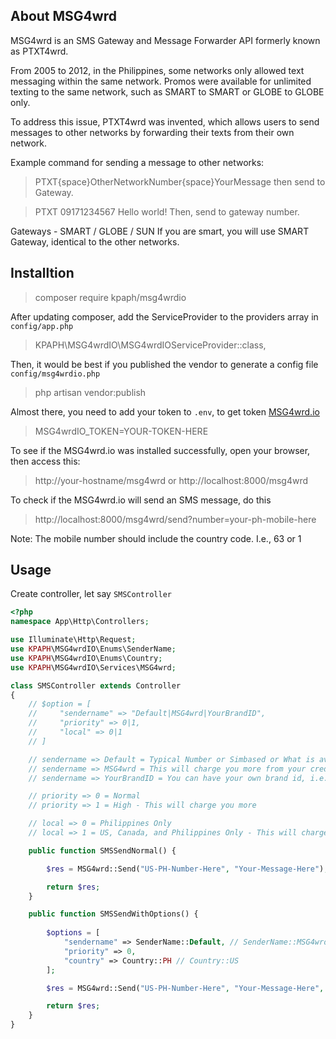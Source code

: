 ## About MSG4wrd
MSG4wrd is an SMS Gateway and Message Forwarder API formerly known as PTXT4wrd. 

From 2005 to 2012, in the Philippines, some networks only allowed text messaging within the same network. Promos were available for unlimited texting to the same network, such as SMART to SMART or GLOBE to GLOBE only. 

To address this issue, PTXT4wrd was invented, which allows users to send messages to other networks by forwarding their texts from their own network.

Example command for sending a message to other networks:

> PTXT{space}OtherNetworkNumber{space}YourMessage then send to Gateway.

> PTXT 09171234567 Hello world! Then, send to gateway number.

Gateways - SMART / GLOBE / SUN
If you are smart, you will use SMART Gateway, identical to the other networks.

## Installtion

> composer require kpaph/msg4wrdio

After updating composer, add the ServiceProvider to the providers array in `config/app.php`

> KPAPH\MSG4wrdIO\MSG4wrdIOServiceProvider::class,

Then, it would be best if you published the vendor to generate a config file `config/msg4wrdio.php`

> php artisan vendor:publish

Almost there, you need to add your token to `.env`, to get token [MSG4wrd.io](https://doorway.msg4wrd.io/)

> MSG4wrdIO_TOKEN=YOUR-TOKEN-HERE

To see if the MSG4wrd.io was installed successfully, open your browser, then access this:

> http://your-hostname/msg4wrd or http://localhost:8000/msg4wrd

To check if the MSG4wrd.io will send an SMS message, do this

> http://localhost:8000/msg4wrd/send?number=your-ph-mobile-here 

Note: The mobile number should include the country code. I.e., 63 or 1

## Usage

Create controller, let say `SMSController`

```php
<?php
namespace App\Http\Controllers;

use Illuminate\Http\Request;
use KPAPH\MSG4wrdIO\Enums\SenderName;
use KPAPH\MSG4wrdIO\Enums\Country;
use KPAPH\MSG4wrdIO\Services\MSG4wrd;

class SMSController extends Controller
{
    // $option = [
    //     "sendername" => "Default|MSG4wrd|YourBrandID", 
    //     "priority" => 0|1, 
    //     "local" => 0|1
    // ]

    // sendername => Default = Typical Number or Simbased or What is available
    // sendername => MSG4wrd = This will charge you more from your credits
    // sendername => YourBrandID = You can have your own brand id, i.e.: GOOGLESMS, YAHOOMSG

    // priority => 0 = Normal
    // priority => 1 = High - This will charge you more

    // local => 0 = Philippines Only
    // local => 1 = US, Canada, and Philippines Only - This will charge you more

    public function SMSSendNormal() {

        $res = MSG4wrd::Send("US-PH-Number-Here", "Your-Message-Here");

        return $res;
    }

    public function SMSSendWithOptions() {
        
        $options = [
            "sendername" => SenderName::Default, // SenderName::MSG4wrd
            "priority" => 0, 
            "country" => Country::PH // Country::US
        ];

        $res = MSG4wrd::Send("US-PH-Number-Here", "Your-Message-Here", $options);

        return $res;
    }
}
```